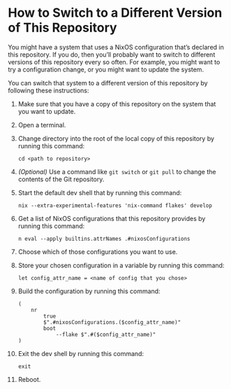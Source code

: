 <!--
SPDX-License-Identifier: CC0-1.0
SPDX-FileCopyrightText: 2025 Jason Yundt <jason@jasonyundt.email>
-->

# How to Switch to a Different Version of This Repository

You might have a system that uses a NixOS configuration that’s declared
in this repository. If you do, then you’ll probably want to switch to
different versions of this repository every so often. For example, you
might want to try a configuration change, or you might want to update
the system.

You can switch that system to a different version of this repository by
following these instructions:

1. Make sure that you have a copy of this repository on the system that
you want to update.

1. Open a terminal.

1. Change directory into the root of the local copy of this repository
by running this command:

    ```nushell
    cd <path to repository>
    ```

1. _(Optional)_ Use a command like `git switch` or `git pull` to change
the contents of the Git repository.

1. Start the default dev shell that by running this command:

    ```nushell
    nix --extra-experimental-features 'nix-command flakes' develop
    ```

1. Get a list of NixOS configurations that this repository provides by
running this command:

    ```nushell
    n eval --apply builtins.attrNames .#nixosConfigurations
    ```

1. Choose which of those configurations you want to use.

1. Store your chosen configuration in a variable by running this
command:

    ```nushell
    let config_attr_name = <name of config that you chose>
    ```

1. Build the configuration by running this command:

    ```nushell
    (
        nr
            true
            $".#nixosConfigurations.($config_attr_name)"
            boot
                --flake $".#($config_attr_name)"
    )
    ```

1. Exit the dev shell by running this command:

    ```nushell
    exit
    ```

1. Reboot.
